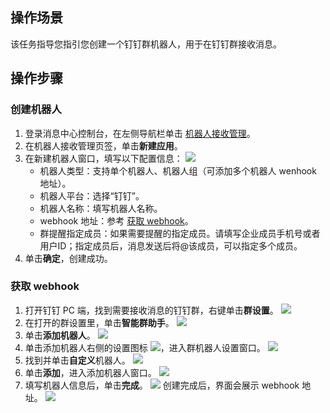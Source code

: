 ## 操作场景
该任务指导您指引您创建一个钉钉群机器人，用于在钉钉群接收消息。


## 操作步骤
### 创建机器人
1. 登录消息中心控制台，在左侧导航栏单击 [机器人接收管理](https://console.cloud.tencent.com/message/robot)。
2. 在机器人接收管理页签，单击**新建应用**。
3. 在新建机器人窗口，填写以下配置信息：
![](https://qcloudimg.tencent-cloud.cn/raw/50884898d12bfadf6fb7009c2224431d.png)
	- 机器人类型：支持单个机器人、机器人组（可添加多个机器人 wenhook 地址）。
	- 机器人平台：选择“钉钉”。
	- 机器人名称：填写机器人名称。
	- webhook 地址：参考 [获取 webhook](#webhook)。
	- 群提醒指定成员：如果需要提醒的指定成员。请填写企业成员手机号或者用户ID；指定成员后，消息发送后将@该成员，可以指定多个成员。
4. 单击**确定**，创建成功。


### 获取 webhook[](id:webhook)

1. 打开钉钉 PC 端，找到需要接收消息的钉钉群，右键单击**群设置**。
![](https://qcloudimg.tencent-cloud.cn/raw/a092abdc7b835092b540316b82b840cc.png)
2. 在打开的群设置里，单击**智能群助手**。
![](https://qcloudimg.tencent-cloud.cn/raw/0655b99755a66b0d4e50ab818d5061e0.png)
3. 单击**添加机器人**。
![](https://qcloudimg.tencent-cloud.cn/raw/872d36a5a0e038af17f0f6ab28be1199.png)
4. 单击添加机器人右侧的设置图标 ![](https://qcloudimg.tencent-cloud.cn/raw/754e70cecf350745f0245ddf5b5a6611.png)，进入群机器人设置窗口。
![](https://qcloudimg.tencent-cloud.cn/raw/754b8b80a85147c8216c72a9cc0f4ddb.png)
5. 找到并单击**自定义**机器人。
![](https://qcloudimg.tencent-cloud.cn/raw/5e92bc03ae80fbc6a10f314f97dbeb8a.png)
6. 单击**添加**，进入添加机器人窗口。
![](https://qcloudimg.tencent-cloud.cn/raw/3f86bf60e43c0fd5b158903cd88e4b08.png)
7. 填写机器人信息后，单击**完成**。
![](https://qcloudimg.tencent-cloud.cn/raw/948fcf496f7f813133a7cb758e659774.png)
创建完成后，界面会展示 webhook 地址。
![](https://qcloudimg.tencent-cloud.cn/raw/740b624a552086f50ecdcabe5b4e84b5.png)
